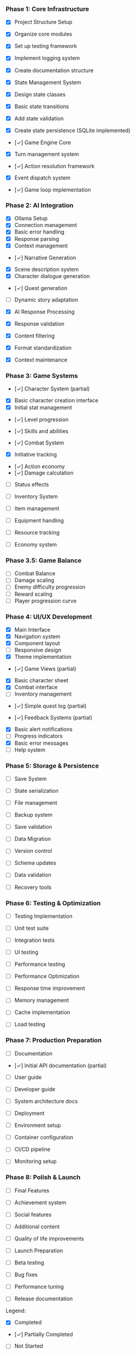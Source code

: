 ### Phase 1: Core Infrastructure
 - [x] Project Structure Setup
  - [x] Organize core modules
  - [x] Set up testing framework
  - [x] Implement logging system
  - [x] Create documentation structure

 - [x] State Management System
  - [x] Design state classes
  - [x] Basic state transitions
  - [x] Add state validation
  - [x] Create state persistence (SQLite implemented)

 - [✓] Game Engine Core
  - [x] Turn management system
  - [✓] Action resolution framework
  - [x] Event dispatch system
  - [✓] Game loop implementation

### Phase 2: AI Integration
 - [x] Ollama Setup
  - [x] Connection management
  - [x] Basic error handling
  - [x] Response parsing
  - [x] Context management

 - [✓] Narrative Generation
  - [x] Scene description system
  - [x] Character dialogue generation
  - [✓] Quest generation
  - [ ] Dynamic story adaptation

 - [x] AI Response Processing
  - [x] Response validation
  - [x] Content filtering
  - [x] Format standardization
  - [x] Context maintenance

### Phase 3: Game Systems
 - [✓] Character System (partial)
  - [x] Basic character creation interface
  - [x] Initial stat management
  - [✓] Level progression
  - [✓] Skills and abilities

 - [✓] Combat System
  - [x] Initiative tracking
  - [✓] Action economy
  - [✓] Damage calculation
  - [ ] Status effects

 - [ ] Inventory System
  - [ ] Item management
  - [ ] Equipment handling
  - [ ] Resource tracking
  - [ ] Economy system

### Phase 3.5: Game Balance
 - [ ] Combat Balance
  - [ ] Damage scaling
  - [ ] Enemy difficulty progression
  - [ ] Reward scaling
  - [ ] Player progression curve

### Phase 4: UI/UX Development
 - [x] Main Interface
  - [x] Navigation system
  - [x] Component layout
  - [ ] Responsive design
  - [x] Theme implementation

 - [✓] Game Views (partial)
  - [x] Basic character sheet
  - [x] Combat interface
  - [ ] Inventory management
  - [✓] Simple quest log (partial)

 - [✓] Feedback Systems (partial)
  - [x] Basic alert notifications
  - [ ] Progress indicators
  - [x] Basic error messages
  - [ ] Help system

### Phase 5: Storage & Persistence
 - [ ] Save System
  - [ ] State serialization
  - [ ] File management
  - [ ] Backup system
  - [ ] Save validation

 - [ ] Data Migration
  - [ ] Version control
  - [ ] Schema updates
  - [ ] Data validation
  - [ ] Recovery tools

### Phase 6: Testing & Optimization
 - [ ] Testing Implementation
  - [ ] Unit test suite
  - [ ] Integration tests
  - [ ] UI testing
  - [ ] Performance testing

 - [ ] Performance Optimization
  - [ ] Response time improvement
  - [ ] Memory management
  - [ ] Cache implementation
  - [ ] Load testing

### Phase 7: Production Preparation
 - [ ] Documentation
  - [✓] Initial API documentation (partial)
  - [ ] User guide
  - [ ] Developer guide
  - [ ] System architecture docs

 - [ ] Deployment
  - [ ] Environment setup
  - [ ] Container configuration
  - [ ] CI/CD pipeline
  - [ ] Monitoring setup

### Phase 8: Polish & Launch
 - [ ] Final Features
  - [ ] Achievement system
  - [ ] Social features
  - [ ] Additional content
  - [ ] Quality of life improvements

 - [ ] Launch Preparation
  - [ ] Beta testing
  - [ ] Bug fixes
  - [ ] Performance tuning
  - [ ] Release documentation

Legend:
 - [x] Completed
 - [✓] Partially Completed
 - [ ] Not Started

